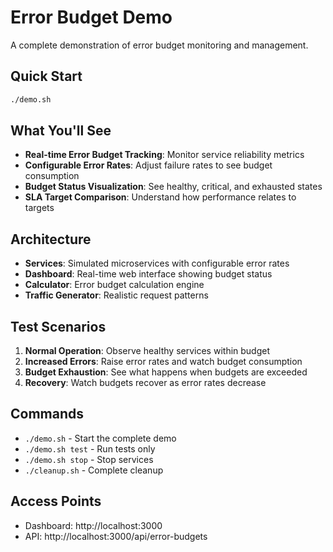 # Error Budget Demo

A complete demonstration of error budget monitoring and management.

## Quick Start

```bash
./demo.sh
```

## What You'll See

- **Real-time Error Budget Tracking**: Monitor service reliability metrics
- **Configurable Error Rates**: Adjust failure rates to see budget consumption
- **Budget Status Visualization**: See healthy, critical, and exhausted states
- **SLA Target Comparison**: Understand how performance relates to targets

## Architecture

- **Services**: Simulated microservices with configurable error rates
- **Dashboard**: Real-time web interface showing budget status
- **Calculator**: Error budget calculation engine
- **Traffic Generator**: Realistic request patterns

## Test Scenarios

1. **Normal Operation**: Observe healthy services within budget
2. **Increased Errors**: Raise error rates and watch budget consumption
3. **Budget Exhaustion**: See what happens when budgets are exceeded
4. **Recovery**: Watch budgets recover as error rates decrease

## Commands

- `./demo.sh` - Start the complete demo
- `./demo.sh test` - Run tests only
- `./demo.sh stop` - Stop services
- `./cleanup.sh` - Complete cleanup

## Access Points

- Dashboard: http://localhost:3000
- API: http://localhost:3000/api/error-budgets
